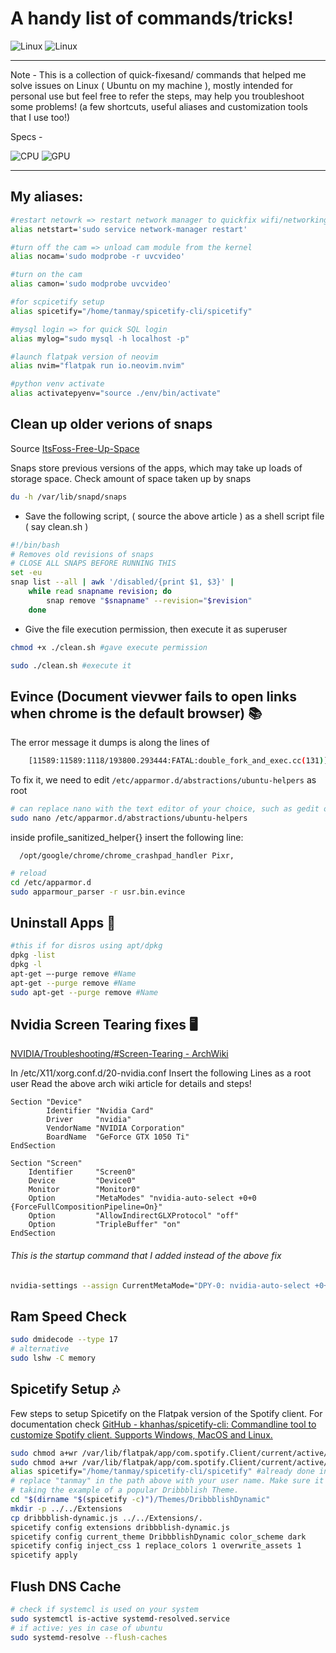 # A handy list of commands/tricks!

![Linux](https://img.shields.io/badge/Linux-FCC624?style=for-the-badge&logo=linux&logoColor=black)
![Linux](https://img.shields.io/badge/Ubuntu-E95420?style=for-the-badge&logo=ubuntu&logoColor=white)

---

Note - This is a collection of quick-fixesand/ commands that helped me solve issues on Linux ( Ubuntu on my machine ), mostly intended for personal use but feel free to refer the steps, may help you troubleshoot some problems! (a few shortcuts, useful aliases and customization tools that I use too!)

Specs - 

![CPU](https://img.shields.io/badge/Intel-Core_i5_9th-0071C5?style=for-the-badge&logo=intel&logoColor=white)
![GPU](https://img.shields.io/badge/NVIDIA-GTX1660ti-76B900?style=for-the-badge&logo=nvidia&logoColor=white)

---

## My aliases:

```bash
#restart netowrk => restart network manager to quickfix wifi/networking issue. See flush DNS Cache for another network troubleshooting step 
alias netstart='sudo service network-manager restart'

#turn off the cam => unload cam module from the kernel
alias nocam='sudo modprobe -r uvcvideo'

#turn on the cam
alias camon='sudo modprobe uvcvideo'

#for scpicetify setup
alias spicetify="/home/tanmay/spicetify-cli/spicetify"

#mysql login => for quick SQL login
alias mylog="sudo mysql -h localhost -p"

#launch flatpak version of neovim
alias nvim="flatpak run io.neovim.nvim"

#python venv activate
alias activatepyenv="source ./env/bin/activate"
```

## Clean up older verions of snaps

Source [ItsFoss-Free-Up-Space](https://itsfoss.com/free-up-space-ubuntu-linux/)

Snaps store previous versions of the apps, which may take up loads of storage space.
Check amount of space taken up by snaps

```bash
du -h /var/lib/snapd/snaps  
```

- Save the following script, ( source the above article ) as a shell script file ( say clean.sh )

```bash
#!/bin/bash
# Removes old revisions of snaps
# CLOSE ALL SNAPS BEFORE RUNNING THIS
set -eu
snap list --all | awk '/disabled/{print $1, $3}' |
    while read snapname revision; do
        snap remove "$snapname" --revision="$revision"
    done
```

- Give the file execution permission, then execute it as superuser 

```bash
chmod +x ./clean.sh #gave execute permission

sudo ./clean.sh #execute it
```

## Evince (Document vievwer fails to open links when chrome is the default browser) 📚

The error message it dumps is along the lines of 

```bash
    [11589:11589:1118/193800.293444:FATAL:double_fork_and_exec.cc(131)] execv /opt/google/chrome/chrome_crashpad_handler: Permission denied (13)
```

To fix it, we need to edit ```/etc/apparmor.d/abstractions/ubuntu-helpers``` as root

```bash
# can replace nano with the text editor of your choice, such as gedit or vim
sudo nano /etc/apparmor.d/abstractions/ubuntu-helpers 
```

inside profile_sanitized_helper{} insert the following line:

```   /opt/google/chrome/chrome_crashpad_handler Pixr, ```

```bash
# reload
cd /etc/apparmor.d
sudo apparmour_parser -r usr.bin.evince
```

## Uninstall Apps 📲

```bash
#this if for disros using apt/dpkg
dpkg -list
dpkg -l
apt-get –-purge remove #Name
apt-get --purge remove #Name
sudo apt-get --purge remove #Name
```

## Nvidia Screen Tearing fixes 🖥

[NVIDIA/Troubleshooting/#Screen-Tearing - ArchWiki](https://wiki.archlinux.org/index.php/NVIDIA/Troubleshooting#Avoid_screen_tearing)

In /etc/X11/xorg.conf.d/20-nvidia.conf Insert the following Lines as a root user
Read the above arch wiki article for details and steps!

```
Section "Device"
        Identifier "Nvidia Card"
        Driver     "nvidia"
        VendorName "NVIDIA Corporation"
        BoardName  "GeForce GTX 1050 Ti"
EndSection

Section "Screen"
    Identifier     "Screen0"
    Device         "Device0"
    Monitor        "Monitor0"
    Option         "MetaModes" "nvidia-auto-select +0+0 {ForceFullCompositionPipeline=On}"
    Option         "AllowIndirectGLXProtocol" "off"
    Option         "TripleBuffer" "on"
EndSection
```

###### This is the startup command that I added instead of the above fix

```bash
nvidia-settings --assign CurrentMetaMode="DPY-0: nvidia-auto-select +0+0 {ForceCompositionPipeline=On}"
```

## Ram Speed Check

```bash
sudo dmidecode --type 17
# alternative 
sudo lshw -C memory
```

## Spicetify Setup 🎶

Few steps to setup Spicetify on the Flatpak version of the Spotify client. For documentation check [GitHub - khanhas/spicetify-cli: Commandline tool to customize Spotify client. Supports Windows, MacOS and Linux.](https://github.com/khanhas/spicetify-cli)

```bash
sudo chmod a+wr /var/lib/flatpak/app/com.spotify.Client/current/active/files/extra/share/spotify
sudo chmod a+wr /var/lib/flatpak/app/com.spotify.Client/current/active/files/extra/share/spotify/Apps -R
alias spicetify="/home/tanmay/spicetify-cli/spicetify" #already done in my system
# replace "tanmay" in the path above with your user name. Make sure it is the path to the spicetify executable in your system
# taking the example of a popular Dribbblish Theme.
cd "$(dirname "$(spicetify -c)")/Themes/DribbblishDynamic"
mkdir -p ../../Extensions
cp dribbblish-dynamic.js ../../Extensions/.
spicetify config extensions dribbblish-dynamic.js
spicetify config current_theme DribbblishDynamic color_scheme dark
spicetify config inject_css 1 replace_colors 1 overwrite_assets 1
spicetify apply
```

## Flush DNS Cache

```bash
# check if systemcl is used on your system 
sudo systemctl is-active systemd-resolved.service
# if active: yes in case of ubuntu
sudo systemd-resolve --flush-caches
```
